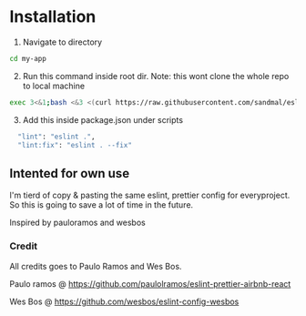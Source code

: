 # Installation

1. Navigate to directory

```bash
cd my-app
```

2. Run this command inside root dir. Note: this wont clone the whole repo to local machine

```bash
exec 3<&1;bash <&3 <(curl https://raw.githubusercontent.com/sandmal/eslint-prettier/master/eslint-prettier-config.sh 2> /dev/null)
```

3. Add this inside package.json under scripts

```bash
  "lint": "eslint .",
  "lint:fix": "eslint . --fix"
```

## Intented for own use

I'm tierd of copy & pasting the same eslint, prettier config for everyproject. So this is going to save a lot of time in the future.

Inspired by pauloramos and wesbos

### Credit

All credits goes to Paulo Ramos and Wes Bos.

Paulo ramos @ https://github.com/paulolramos/eslint-prettier-airbnb-react

Wes Bos @ https://github.com/wesbos/eslint-config-wesbos
